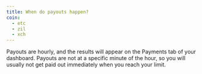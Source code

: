 ```yaml
---
title: When do payouts happen?
coin:
  - etc
  - zil
  - xch
---
```


Payouts are hourly, and the results will appear on the Payments tab of your dashboard. Payouts are not at a specific minute of the hour, so you will usually not get paid out immediately when you reach your limit.
